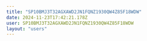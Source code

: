 ```yaml
---
title: "SP10BMJ3T32AGXAWD2JN1FQNZ1930QW4Z85F18WDW"
date: 2024-11-23T17:42:21.178Z
user: SP10BMJ3T32AGXAWD2JN1FQNZ1930QW4Z85F18WDW
layout: "users"
---
```

    